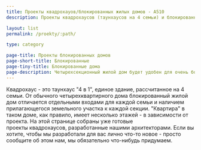 ```yaml
---
title: Проекты квадрохауов/блокированных жилых домов - А510
description: Проекты квадрохаусов (таунхаусов на 4 семьи) и блокированных жилых домов.

layout: list
permalink: /proekty/:path/

type: category

page-title: Проекты блокированных домов
page-short-title: Блокированные
page-tiny-title: Блокированные дома
page-description: Четырехсекционный жилой дом будет удобен для очень большой семьи, но также может стать очень комфортным элементом коттеджного поселка или частного сектора в городе. Мы предлагаем вам несколько готовых проектов блокированных домов на 4 семьи.
---
```

Квадрохаус - это таунхаус "4 в 1", единое здание, рассчитанное на 4 семьи. От обычного четырехквартирного дома блокированный жилой дом отличается отдельными входами для каждой семьи и наличием прилагающегося земельного участка к каждой секции. "Квартира" в таком доме, как правило, имеет несколько этажей - в зависимости от проекта. На этой странице собраны уже готовые проекты квадрохаусов, разработанные нашими архитекторами. Если вы хотите, чтобы мы разработали для вас лично что-то новое - просто сообщите об этом нам, мы обязательно что-нибудь придумаем.
